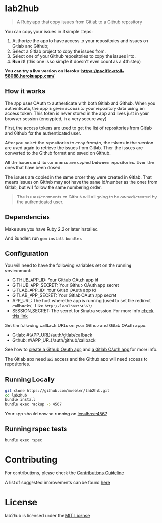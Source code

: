 # lab2hub
> A Ruby app that copy issues from Gitlab to a Github repository

You can copy your issues in 3 simple steps:
1. Authorize the app to have access to your repositories and issues on Gitlab and Github;
2. Select a Gitlab project to copy the issues from.
3. Select one of your Github repositories to copy the issues into.
4. **Run it!** (this one is so simple it doesn't even count as a 4th step)

**You can try a live version on Heroku: https://pacific-atoll-58088.herokuapp.com/**

## How it works
The app uses OAuth to authenticate with both Gitlab and Github.
When you authenticate, the app is given access to your repository data using an access token. This token is never stored in the app and lives just in your browser session (encrypted, in a very secure way)

First, the access tokens are used to get the list of repositories from Gitlab and Github for the authenticated user.

After you select the repositories to copy from/to, the tokens in the session are used again to retrieve the issues from Gitlab. Then the issues are converted to the Github format and saved on Github.

All the issues and its comments are copied between repositories. Even the ones that have been closed.

The issues are copied in the same order they were created in Gitlab. That means issues on Github may not have the same id/number as the ones from Gitlab, but will follow the same numbering order.

> The issues/comments on Github will all going to be owned/created by the authenticated user.

## Dependencies
Make sure you have Ruby 2.2 or later installed.

And Bundler: run  `gem install bundler`.

## Configuration
You will need to have the following variables set on the running environment:
- GITHUB_APP_ID: Your Github OAuth app id
- GITHUB_APP_SECRET: Your Github OAuth app secret
- GITLAB_APP_ID: Your Gitlab OAuth app id
- GITLAB_APP_SECRET: Your Gitlab OAuth app secret
- APP_URL: The host where the app is running (used to set the redirect callbacks). Like `http://localhost:4567/`.
- SESSION_SECRET: The secret for Sinatra session. For more info [check this link](https://github.com/sinatra/sinatra#using-sessions)

Set the following callback URLs on your Github and Gitlab OAuth apps:
- Gitlab: #{APP_URL}/auth/gitlab/callback
- Github: #{APP_URL}/auth/github/callback

See how to [create a Github OAuth app](https://developer.github.com/apps/building-oauth-apps/creating-an-oauth-app/) and [a Gitlab OAuth app](https://docs.gitlab.com/ee/integration/oauth_provider.html) for more info.

The Gitlab app need `api` access and the Github app will need access to repositories.

## Running Locally

```sh
git clone https://github.com/mwebler/lab2hub.git
cd lab2hub
bundle install
bundle exec rackup -p 4567
```

Your app should now be running on [localhost:4567](http://localhost:4567/).

## Running rspec tests
```sh
bundle exec rspec
```

# Contributing
For contributions, please check the [Contributions Guideline](CONTRIBUTIONS.md)

A list of suggested improvements can be found [here](CONTRIBUTING.md#contribution-suggestions)

# License
lab2hub is licensed under the [MIT License](LICENSE)